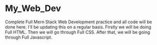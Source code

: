 # My_Web_Dev #
Complete Full Mern Stack Web Development practice and all code will be done here. 
I'll be updating this on a regular basis.
Firstly we will be doing Full HTML.
Then we will go through Full CSS.
After that, we will be going through Full Javascript.
